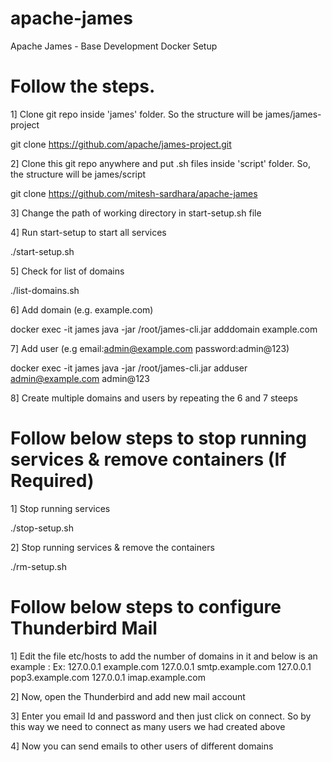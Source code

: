 # apache-james
Apache James - Base Development Docker Setup

# Follow the steps.
1] Clone git repo inside 'james' folder. So the structure will be james/james-project

git clone https://github.com/apache/james-project.git


2] Clone this git repo anywhere and put .sh files inside 'script' folder. So, the structure will be james/script

git clone https://github.com/mitesh-sardhara/apache-james


3] Change the path of working directory in start-setup.sh file


4] Run start-setup to start all services

./start-setup.sh


5] Check for list of domains

./list-domains.sh


6] Add domain (e.g. example.com)

docker exec -it james java -jar /root/james-cli.jar adddomain example.com


7] Add user (e.g email:admin@example.com password:admin@123)

docker exec -it james java -jar /root/james-cli.jar adduser admin@example.com admin@123

8] Create multiple domains and users by repeating the 6 and 7 steeps

# Follow below steps to stop running services & remove containers (If Required)

1] Stop running services

./stop-setup.sh
 

2] Stop running services &  remove the containers

./rm-setup.sh

# Follow below steps to configure Thunderbird Mail 

1] Edit the file etc/hosts to add the number of domains in it and below is an example :
   Ex:
       127.0.0.1       example.com
       127.0.0.1       smtp.example.com
       127.0.0.1       pop3.example.com
       127.0.0.1       imap.example.com
       
 2] Now, open the Thunderbird and add new mail account
 
 3] Enter you email Id and password and then just click on connect. So by this way we need to connect as many users we had created above
 
 4] Now you can send emails to other users of different domains 
 
 


